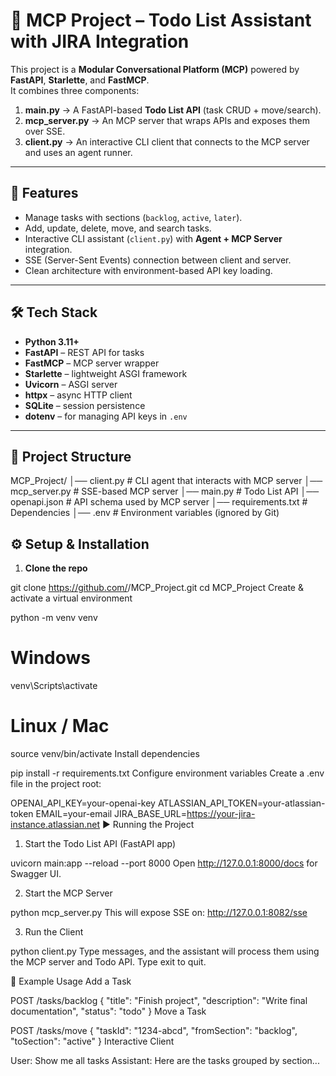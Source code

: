 # 📝 MCP Project – Todo List Assistant with JIRA Integration

This project is a **Modular Conversational Platform (MCP)** powered by **FastAPI**, **Starlette**, and **FastMCP**.  
It combines three components:  

1. **main.py** → A FastAPI-based **Todo List API** (task CRUD + move/search).  
2. **mcp_server.py** → An MCP server that wraps APIs and exposes them over SSE.  
3. **client.py** → An interactive CLI client that connects to the MCP server and uses an agent runner.

---

## 🚀 Features
- Manage tasks with sections (`backlog`, `active`, `later`).
- Add, update, delete, move, and search tasks.  
- Interactive CLI assistant (`client.py`) with **Agent + MCP Server** integration.  
- SSE (Server-Sent Events) connection between client and server.  
- Clean architecture with environment-based API key loading.  

---

## 🛠️ Tech Stack
- **Python 3.11+**
- **FastAPI** – REST API for tasks
- **FastMCP** – MCP server wrapper
- **Starlette** – lightweight ASGI framework
- **Uvicorn** – ASGI server
- **httpx** – async HTTP client
- **SQLite** – session persistence
- **dotenv** – for managing API keys in `.env`

---

## 📂 Project Structure
MCP_Project/
│── client.py # CLI agent that interacts with MCP server
│── mcp_server.py # SSE-based MCP server
│── main.py # Todo List API
│── openapi.json # API schema used by MCP server
│── requirements.txt # Dependencies
│── .env # Environment variables (ignored by Git)


## ⚙️ Setup & Installation

1. **Clone the repo**

git clone https://github.com/<your-username>/MCP_Project.git
cd MCP_Project
Create & activate a virtual environment


python -m venv venv
# Windows
venv\Scripts\activate
# Linux / Mac
source venv/bin/activate
Install dependencies


pip install -r requirements.txt
Configure environment variables
Create a .env file in the project root:


OPENAI_API_KEY=your-openai-key
ATLASSIAN_API_TOKEN=your-atlassian-token
EMAIL=your-email
JIRA_BASE_URL=https://your-jira-instance.atlassian.net
▶️ Running the Project
1. Start the Todo List API (FastAPI app)


uvicorn main:app --reload --port 8000
Open http://127.0.0.1:8000/docs for Swagger UI.

2. Start the MCP Server

python mcp_server.py
This will expose SSE on: http://127.0.0.1:8082/sse

3. Run the Client

python client.py
Type messages, and the assistant will process them using the MCP server and Todo API.
Type exit to quit.

📌 Example Usage
Add a Task


POST /tasks/backlog
{
  "title": "Finish project",
  "description": "Write final documentation",
  "status": "todo"
}
Move a Task


POST /tasks/move
{
  "taskId": "1234-abcd",
  "fromSection": "backlog",
  "toSection": "active"
}
Interactive Client


User: Show me all tasks
Assistant: Here are the tasks grouped by section...


